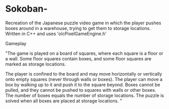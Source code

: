 # Sokoban-

Recreation of the Japanese puzzle video game in which the player pushes boxes around in a warehouse, trying to get them to storage locations. 
Written in C++ and uses 'olcPixelGameEngine.h'


Gameplay 

"The game is played on a board of squares, where each square is a floor or a wall. Some floor squares contain boxes, and some floor squares are marked as storage locations.

The player is confined to the board and may move horizontally or vertically onto empty squares (never through walls or boxes). The player can move a box by walking up to it and push it to the square beyond. Boxes cannot be pulled, and they cannot be pushed to squares with walls or other boxes. The number of boxes equals the number of storage locations. The puzzle is solved when all boxes are placed at storage locations. "
